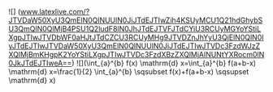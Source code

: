 ![] (www.latexlive.com/?JTVDaW50XyU3QmElN0QlNUUlN0JiJTdEJTIwZih4KSUyMCU1Q21hdGhybSU3QmQlN0QlMjB4PSU1Q2ludF8lN0JhJTdEJTVFJTdCYiU3RCUyMGYoYStiLXgpJTIwJTVDbWF0aHJtJTdCZCU3RCUyMHg9JTVDZnJhYyU3QjElN0QlN0IyJTdEJTIwJTVDaW50XyU3QmElN0QlNUUlN0JiJTdEJTIwJTVDc3FzdWJzZXQlMjBmKHgpK2YoYStiLXgpJTIwJTVDc3FzdXBzZXQlMjAlNUNtYXRocm0lN0JkJTdEJTIweA==)
![](\\int_{a}^{b} f(x) \\mathrm{d} x=\\int_{a}^{b} f(a+b-x) \\mathrm{d} x=\\frac{1}{2} \\int_{a}^{b} \\sqsubset f(x)+f(a+b-x) \\sqsupset \\mathrm{d} x)

